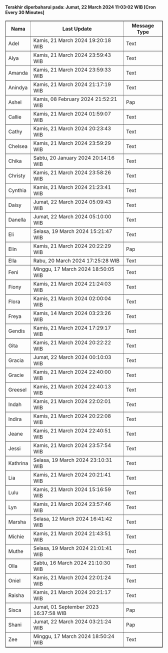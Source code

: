 #### Terakhir diperbaharui pada: Jumat, 22 March 2024 11:03:02 WIB [Cron Every 30 Minutes]

<table border='1'><tr><th>Nama</th><th>Last Update</th><th>Message Type</th></tr><tr><td>Adel</td><td>Kamis, 21 March 2024 19:20:18 WIB</td><td>Text</td></tr><tr><td>Alya</td><td>Kamis, 21 March 2024 23:59:43 WIB</td><td>Text</td></tr><tr><td>Amanda</td><td>Kamis, 21 March 2024 23:59:33 WIB</td><td>Text</td></tr><tr><td>Anindya</td><td>Kamis, 21 March 2024 21:17:19 WIB</td><td>Text</td></tr><tr><td>Ashel</td><td>Kamis, 08 February 2024 21:52:21 WIB</td><td>Pap</td></tr><tr><td>Callie</td><td>Kamis, 21 March 2024 01:59:07 WIB</td><td>Text</td></tr><tr><td>Cathy</td><td>Kamis, 21 March 2024 20:23:43 WIB</td><td>Text</td></tr><tr><td>Chelsea</td><td>Kamis, 21 March 2024 23:59:29 WIB</td><td>Text</td></tr><tr><td>Chika</td><td>Sabtu, 20 January 2024 20:14:16 WIB</td><td>Text</td></tr><tr><td>Christy</td><td>Kamis, 21 March 2024 23:58:26 WIB</td><td>Text</td></tr><tr><td>Cynthia</td><td>Kamis, 21 March 2024 21:23:41 WIB</td><td>Text</td></tr><tr><td>Daisy</td><td>Jumat, 22 March 2024 05:09:43 WIB</td><td>Text</td></tr><tr><td>Danella</td><td>Jumat, 22 March 2024 05:10:00 WIB</td><td>Text</td></tr><tr><td>Eli</td><td>Selasa, 19 March 2024 15:21:47 WIB</td><td>Text</td></tr><tr><td>Elin</td><td>Kamis, 21 March 2024 20:22:29 WIB</td><td>Pap</td></tr><tr><td>Ella</td><td>Rabu, 20 March 2024 17:25:28 WIB</td><td>Text</td></tr><tr><td>Feni</td><td>Minggu, 17 March 2024 18:50:05 WIB</td><td>Text</td></tr><tr><td>Fiony</td><td>Kamis, 21 March 2024 21:24:03 WIB</td><td>Text</td></tr><tr><td>Flora</td><td>Kamis, 21 March 2024 02:00:04 WIB</td><td>Text</td></tr><tr><td>Freya</td><td>Kamis, 14 March 2024 03:23:26 WIB</td><td>Text</td></tr><tr><td>Gendis</td><td>Kamis, 21 March 2024 17:29:17 WIB</td><td>Text</td></tr><tr><td>Gita</td><td>Kamis, 21 March 2024 20:22:22 WIB</td><td>Text</td></tr><tr><td>Gracia</td><td>Jumat, 22 March 2024 00:10:03 WIB</td><td>Text</td></tr><tr><td>Gracie</td><td>Kamis, 21 March 2024 22:40:00 WIB</td><td>Text</td></tr><tr><td>Greesel</td><td>Kamis, 21 March 2024 22:40:13 WIB</td><td>Text</td></tr><tr><td>Indah</td><td>Kamis, 21 March 2024 22:02:01 WIB</td><td>Text</td></tr><tr><td>Indira</td><td>Kamis, 21 March 2024 20:22:08 WIB</td><td>Text</td></tr><tr><td>Jeane</td><td>Kamis, 21 March 2024 22:40:51 WIB</td><td>Text</td></tr><tr><td>Jessi</td><td>Kamis, 21 March 2024 23:57:54 WIB</td><td>Text</td></tr><tr><td>Kathrina</td><td>Selasa, 19 March 2024 23:10:31 WIB</td><td>Text</td></tr><tr><td>Lia</td><td>Kamis, 21 March 2024 20:21:41 WIB</td><td>Text</td></tr><tr><td>Lulu</td><td>Kamis, 21 March 2024 15:16:59 WIB</td><td>Text</td></tr><tr><td>Lyn</td><td>Kamis, 21 March 2024 23:57:46 WIB</td><td>Text</td></tr><tr><td>Marsha</td><td>Selasa, 12 March 2024 16:41:42 WIB</td><td>Text</td></tr><tr><td>Michie</td><td>Kamis, 21 March 2024 21:43:51 WIB</td><td>Text</td></tr><tr><td>Muthe</td><td>Selasa, 19 March 2024 21:01:41 WIB</td><td>Text</td></tr><tr><td>Olla</td><td>Sabtu, 16 March 2024 21:10:30 WIB</td><td>Text</td></tr><tr><td>Oniel</td><td>Kamis, 21 March 2024 22:01:24 WIB</td><td>Text</td></tr><tr><td>Raisha</td><td>Kamis, 21 March 2024 20:21:17 WIB</td><td>Text</td></tr><tr><td>Sisca</td><td>Jumat, 01 September 2023 16:37:58 WIB</td><td>Pap</td></tr><tr><td>Shani</td><td>Jumat, 22 March 2024 03:21:24 WIB</td><td>Pap</td></tr><tr><td>Zee</td><td>Minggu, 17 March 2024 18:50:24 WIB</td><td>Text</td></tr></table>
